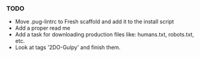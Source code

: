 ### TODO
- Move .pug-lintrc to Fresh scaffold and add it to the install script
- Add a proper read me
- Add a task for downloading production files like: humans.txt, robots.txt, etc.
- Look at tags '2DO-Gulpy' and finish them.